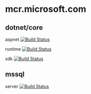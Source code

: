 # mcr.microsoft.com

## dotnet/core

aspnet [![Build Status](https://dev.azure.com/ye4241/mcr.microsoft.com/_apis/build/status/dotnet/core/aspnet?branchName=master)](https://dev.azure.com/ye4241/mcr.microsoft.com/_build/latest?definitionId=1&branchName=master)

runtime [![Build Status](https://dev.azure.com/ye4241/mcr.microsoft.com/_apis/build/status/dotnet/core/runtime?branchName=master)](https://dev.azure.com/ye4241/mcr.microsoft.com/_build/latest?definitionId=2&branchName=master)

sdk [![Build Status](https://dev.azure.com/ye4241/mcr.microsoft.com/_apis/build/status/dotnet/core/sdk?branchName=master)](https://dev.azure.com/ye4241/mcr.microsoft.com/_build/latest?definitionId=3&branchName=master)

## mssql

server [![Build Status](https://dev.azure.com/ye4241/mcr.microsoft.com/_apis/build/status/mssql/server?branchName=master)](https://dev.azure.com/ye4241/mcr.microsoft.com/_build/latest?definitionId=4&branchName=master)
